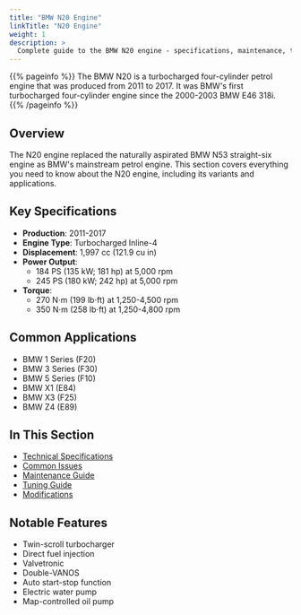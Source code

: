 ```yaml
---
title: "BMW N20 Engine"
linkTitle: "N20 Engine"
weight: 1
description: >
  Complete guide to the BMW N20 engine - specifications, maintenance, tuning, and common issues.
---
```


{{% pageinfo %}}
The BMW N20 is a turbocharged four-cylinder petrol engine that was produced from 2011 to 2017. It was BMW's first turbocharged four-cylinder engine since the 2000-2003 BMW E46 318i.
{{% /pageinfo %}}

## Overview

The N20 engine replaced the naturally aspirated BMW N53 straight-six engine as BMW's mainstream petrol engine. This section covers everything you need to know about the N20 engine, including its variants and applications.

## Key Specifications

- **Production**: 2011-2017
- **Engine Type**: Turbocharged Inline-4
- **Displacement**: 1,997 cc (121.9 cu in)
- **Power Output**: 
  - 184 PS (135 kW; 181 hp) at 5,000 rpm
  - 245 PS (180 kW; 242 hp) at 5,000 rpm
- **Torque**: 
  - 270 N⋅m (199 lb⋅ft) at 1,250-4,500 rpm
  - 350 N⋅m (258 lb⋅ft) at 1,250-4,800 rpm

## Common Applications

- BMW 1 Series (F20)
- BMW 3 Series (F30)
- BMW 5 Series (F10)
- BMW X1 (E84)
- BMW X3 (F25)
- BMW Z4 (E89)

## In This Section

- [Technical Specifications](specs/)
- [Common Issues](issues/)
- [Maintenance Guide](maintenance/)
- [Tuning Guide](tuning/)
- [Modifications](mods/)

## Notable Features

- Twin-scroll turbocharger
- Direct fuel injection
- Valvetronic
- Double-VANOS
- Auto start-stop function
- Electric water pump
- Map-controlled oil pump 